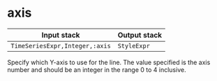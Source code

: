 # axis

| Input stack | Output stack |
|-------------|--------------|
| `TimeSeriesExpr,Integer,:axis` | `StyleExpr` |

Specify which Y-axis to use for the line.
The value specified is the axis number and should be an integer in the range 0 to 4 inclusive.